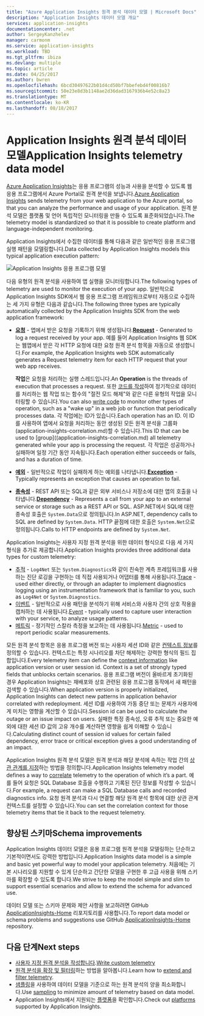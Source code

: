 ```yaml
---
title: "Azure Application Insights 원격 분석 데이터 모델 | Microsoft Docs"
description: "Application Insights 데이터 모델 개요"
services: application-insights
documentationcenter: .net
author: SergeyKanzhelev
manager: carmonm
ms.service: application-insights
ms.workload: TBD
ms.tgt_pltfrm: ibiza
ms.devlang: multiple
ms.topic: article
ms.date: 04/25/2017
ms.author: bwren
ms.openlocfilehash: 6bcd30497622b01d4cd50bf7bbefebd4f00816b7
ms.sourcegitcommit: 50e23e8d3b1148ae2d36dad3167936b4e52c8a23
ms.translationtype: MT
ms.contentlocale: ko-KR
ms.lasthandoff: 08/18/2017
---
```

# <a name="application-insights-telemetry-data-model"></a><span data-ttu-id="1f61d-103">Application Insights 원격 분석 데이터 모델</span><span class="sxs-lookup"><span data-stu-id="1f61d-103">Application Insights telemetry data model</span></span>

<span data-ttu-id="1f61d-104">[Azure Application Insights](app-insights-overview.md)는 응용 프로그램의 성능과 사용을 분석할 수 있도록 웹 응용 프로그램에서 Azure Portal로 원격 분석을 보냅니다.</span><span class="sxs-lookup"><span data-stu-id="1f61d-104">[Azure Application Insights](app-insights-overview.md) sends telemetry from your web application to the Azure portal, so that you can analyze the performance and usage of your application.</span></span> <span data-ttu-id="1f61d-105">원격 분석 모델은 플랫폼 및 언어 독립적인 모니터링을 만들 수 있도록 표준화되었습니다.</span><span class="sxs-lookup"><span data-stu-id="1f61d-105">The telemetry model is standardized so that it is possible to create platform and language-independent monitoring.</span></span> 

<span data-ttu-id="1f61d-106">Application Insights에서 수집한 데이터를 통해 다음과 같은 일반적인 응용 프로그램 실행 패턴을 모델링합니다.</span><span class="sxs-lookup"><span data-stu-id="1f61d-106">Data collected by Application Insights models this typical application execution pattern:</span></span>

![Application Insights 응용 프로그램 모델](./media/application-insights-data-model/application-insights-data-model.png)

<span data-ttu-id="1f61d-108">다음 유형의 원격 분석을 사용하여 앱 실행을 모니터링합니다.</span><span class="sxs-lookup"><span data-stu-id="1f61d-108">The following types of telemetry are used to monitor the execution of your app.</span></span> <span data-ttu-id="1f61d-109">일반적으로 Application Insights SDK에서 웹 응용 프로그램 프레임워크로부터 자동으로 수집하는 세 가지 유형은 다음과 같습니다.</span><span class="sxs-lookup"><span data-stu-id="1f61d-109">The following three types are typically automatically collected by the Application Insights SDK from the web application framework:</span></span>

* <span data-ttu-id="1f61d-110">[**요청**](application-insights-data-model-request-telemetry.md) - 앱에서 받은 요청을 기록하기 위해 생성됩니다.</span><span class="sxs-lookup"><span data-stu-id="1f61d-110">[**Request**](application-insights-data-model-request-telemetry.md) - Generated to log a request received by your app.</span></span> <span data-ttu-id="1f61d-111">예를 들어 Application Insights 웹 SDK는 웹앱에서 받은 각 HTTP 요청에 대한 요청 원격 분석 항목을 자동으로 생성합니다.</span><span class="sxs-lookup"><span data-stu-id="1f61d-111">For example, the Application Insights web SDK automatically generates a Request telemetry item for each HTTP request that your web app receives.</span></span> 

    <span data-ttu-id="1f61d-112">**작업**은 요청을 처리하는 실행 스레드입니다.</span><span class="sxs-lookup"><span data-stu-id="1f61d-112">An **Operation** is the threads of execution that processes a request.</span></span> <span data-ttu-id="1f61d-113">또한 [코드를 작성](app-insights-api-custom-events-metrics.md#trackrequest)하여 정기적으로 데이터를 처리하는 웹 작업 또는 함수의 "절전 모드 해제"와 같은 다른 유형의 작업을 모니터링할 수 있습니다.</span><span class="sxs-lookup"><span data-stu-id="1f61d-113">You can also [write code](app-insights-api-custom-events-metrics.md#trackrequest) to monitor other types of operation, such as a "wake up" in a web job or function that periodically processes data.</span></span>  <span data-ttu-id="1f61d-114">각 작업에는 ID가 있습니다.</span><span class="sxs-lookup"><span data-stu-id="1f61d-114">Each operation has an ID.</span></span> <span data-ttu-id="1f61d-115">이 ID를 사용하여 앱에서 요청을 처리하는 동안 생성된 모든 원격 분석을 그룹화(application-insights-correlation.md)할 수 있습니다.</span><span class="sxs-lookup"><span data-stu-id="1f61d-115">This ID that can be used to [group]((application-insights-correlation.md) all telemetry generated while your app is processing the request.</span></span> <span data-ttu-id="1f61d-116">각 작업은 성공하거나 실패하며 일정 기간 동안 지속됩니다.</span><span class="sxs-lookup"><span data-stu-id="1f61d-116">Each operation either succeeds or fails, and has a duration of time.</span></span>
* <span data-ttu-id="1f61d-117">[**예외**](application-insights-data-model-exception-telemetry.md) - 일반적으로 작업이 실패하게 하는 예외를 나타냅니다.</span><span class="sxs-lookup"><span data-stu-id="1f61d-117">[**Exception**](application-insights-data-model-exception-telemetry.md) - Typically represents an exception that causes an operation to fail.</span></span>
* <span data-ttu-id="1f61d-118">[**종속성**](application-insights-data-model-dependency-telemetry.md) - REST API 또는 SQL과 같은 외부 서비스나 저장소에 대한 앱의 호출을 나타냅니다.</span><span class="sxs-lookup"><span data-stu-id="1f61d-118">[**Dependency**](application-insights-data-model-dependency-telemetry.md) - Represents a call from your app to an external service or storage such as a REST API or SQL.</span></span> <span data-ttu-id="1f61d-119">ASP.NET에서 SQL에 대한 종속성 호출은 `System.Data`으로 정의됩니다.</span><span class="sxs-lookup"><span data-stu-id="1f61d-119">In ASP.NET, dependency calls to SQL are defined by `System.Data`.</span></span> <span data-ttu-id="1f61d-120">HTTP 끝점에 대한 호출은 `System.Net`으로 정의됩니다.</span><span class="sxs-lookup"><span data-stu-id="1f61d-120">Calls to HTTP endpoints are defined by `System.Net`.</span></span> 

<span data-ttu-id="1f61d-121">Application Insights는 사용자 지정 원격 분석을 위한 데이터 형식으로 다음 세 가지 형식을 추가로 제공합니다.</span><span class="sxs-lookup"><span data-stu-id="1f61d-121">Application Insights provides three additional data types for custom telemetry:</span></span>

* <span data-ttu-id="1f61d-122">[추적](application-insights-data-model-trace-telemetry.md) - `Log4Net` 또는 `System.Diagnostics`와 같이 친숙한 계측 프레임워크를 사용하는 진단 로깅을 구현하는 데 직접 사용되거나 어댑터를 통해 사용됩니다.</span><span class="sxs-lookup"><span data-stu-id="1f61d-122">[Trace](application-insights-data-model-trace-telemetry.md) - used either directly, or through an adapter to implement diagnostics logging using an instrumentation framework that is familiar to you, such as `Log4Net` or `System.Diagnostics`.</span></span>
* <span data-ttu-id="1f61d-123">[이벤트](application-insights-data-model-event-telemetry.md) - 일반적으로 사용 패턴을 분석하기 위해 서비스와 사용자 간의 상호 작용을 캡처하는 데 사용됩니다.</span><span class="sxs-lookup"><span data-stu-id="1f61d-123">[Event](application-insights-data-model-event-telemetry.md) - typically used to capture user interaction with your service, to analyze usage patterns.</span></span>
* <span data-ttu-id="1f61d-124">[메트릭](application-insights-data-model-metric-telemetry.md) - 정기적인 스칼라 측정을 보고하는 데 사용됩니다.</span><span class="sxs-lookup"><span data-stu-id="1f61d-124">[Metric](application-insights-data-model-metric-telemetry.md) - used to report periodic scalar measurements.</span></span>

<span data-ttu-id="1f61d-125">모든 원격 분석 항목은 응용 프로그램 버전 또는 사용자 세션 ID와 같은 [컨텍스트 정보](application-insights-data-model-context.md)를 정의할 수 있습니다. 컨텍스트는 특정 시나리오를 차단 해제하는 강력한 형식의 필드 집합입니다.</span><span class="sxs-lookup"><span data-stu-id="1f61d-125">Every telemetry item can define the [context information](application-insights-data-model-context.md) like application version or user session id. Context is a set of strongly typed fields that unblocks certain scenarios.</span></span> <span data-ttu-id="1f61d-126">응용 프로그램 버전이 올바르게 초기화된 경우 Application Insights는 재배포와 상호 관련된 응용 프로그램 동작에서 새 패턴을 검색할 수 있습니다.</span><span class="sxs-lookup"><span data-stu-id="1f61d-126">When application version is properly initialized, Application Insights can detect new patterns in application behavior correlated with redeployment.</span></span> <span data-ttu-id="1f61d-127">세션 ID를 사용하여 가동 중단 또는 문제가 사용자에게 미치는 영향을 계산할 수 있습니다.</span><span class="sxs-lookup"><span data-stu-id="1f61d-127">Session id can be used to calculate the outage or an issue impact on users.</span></span> <span data-ttu-id="1f61d-128">실패한 특정 종속성, 오류 추적 또는 중요한 예외에 대한 세션 ID 값의 고유 개수를 계산하면 영향을 쉽게 이해할 수 있습니다.</span><span class="sxs-lookup"><span data-stu-id="1f61d-128">Calculating distinct count of session id values for certain failed dependency, error trace or critical exception gives a good understanding of an impact.</span></span>

<span data-ttu-id="1f61d-129">Application Insights 원격 분석 모델은 원격 분석과 해당 분석에 속하는 작업 간의 [상관 관계를 지정](application-insights-correlation.md)하는 방법을 정의합니다.</span><span class="sxs-lookup"><span data-stu-id="1f61d-129">Application Insights telemetry model defines a way to [correlate](application-insights-correlation.md) telemetry to the operation of which it’s a part.</span></span> <span data-ttu-id="1f61d-130">예를 들어 요청은 SQL Database 호출을 수행하고 기록된 진단 정보를 작성할 수 있습니다.</span><span class="sxs-lookup"><span data-stu-id="1f61d-130">For example, a request can make a SQL Database calls and recorded diagnostics info.</span></span> <span data-ttu-id="1f61d-131">요청 원격 분석과 다시 연결할 해당 원격 분석 항목에 대한 상관 관계 컨텍스트를 설정할 수 있습니다.</span><span class="sxs-lookup"><span data-stu-id="1f61d-131">You can set the correlation context for those telemetry items that tie it back to the request telemetry.</span></span>

## <a name="schema-improvements"></a><span data-ttu-id="1f61d-132">향상된 스키마</span><span class="sxs-lookup"><span data-stu-id="1f61d-132">Schema improvements</span></span>

<span data-ttu-id="1f61d-133">Application Insights 데이터 모델은 응용 프로그램 원격 분석을 모델링하는 단순하고 기본적이면서도 강력한 방법입니다.</span><span class="sxs-lookup"><span data-stu-id="1f61d-133">Application Insights data model is a simple and basic yet powerful way to model your application telemetry.</span></span> <span data-ttu-id="1f61d-134">처음에는 기본 시나리오를 지원할 수 있게 단순하고 간단한 모델을 구현한 후 고급 사용을 위해 스키마를 확장할 수 있도록 합니다.</span><span class="sxs-lookup"><span data-stu-id="1f61d-134">We strive to keep the model simple and slim to support essential scenarios and allow to extend the schema for advanced use.</span></span>

<span data-ttu-id="1f61d-135">데이터 모델 또는 스키마 문제와 제안 사항을 보고하려면 GitHub [ApplicationInsights-Home](https://github.com/Microsoft/ApplicationInsights-Home/labels/schema) 리포지토리를 사용합니다.</span><span class="sxs-lookup"><span data-stu-id="1f61d-135">To report data model or schema problems and suggestions use GitHub [ApplicationInsights-Home](https://github.com/Microsoft/ApplicationInsights-Home/labels/schema) repository.</span></span>

## <a name="next-steps"></a><span data-ttu-id="1f61d-136">다음 단계</span><span class="sxs-lookup"><span data-stu-id="1f61d-136">Next steps</span></span>

- <span data-ttu-id="1f61d-137">[사용자 지정 원격 분석을 작성합니다](app-insights-api-custom-events-metrics.md).</span><span class="sxs-lookup"><span data-stu-id="1f61d-137">[Write custom telemetry](app-insights-api-custom-events-metrics.md)</span></span>
- <span data-ttu-id="1f61d-138">[원격 분석을 확장 및 필터링](app-insights-api-filtering-sampling.md)하는 방법을 알아봅니다.</span><span class="sxs-lookup"><span data-stu-id="1f61d-138">Learn how to [extend and filter telemetry](app-insights-api-filtering-sampling.md).</span></span>
- <span data-ttu-id="1f61d-139">[샘플링](app-insights-sampling.md)을 사용하여 데이터 모델을 기준으로 하는 원격 분석의 양을 최소화합니다.</span><span class="sxs-lookup"><span data-stu-id="1f61d-139">Use [sampling](app-insights-sampling.md) to minimize amount of telemetry based on data model.</span></span>
- <span data-ttu-id="1f61d-140">Application Insights에서 지원되는 [플랫폼](app-insights-platforms.md)을 확인합니다.</span><span class="sxs-lookup"><span data-stu-id="1f61d-140">Check out [platforms](app-insights-platforms.md) supported by Application Insights.</span></span>
